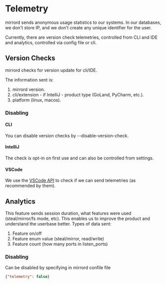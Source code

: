 # Telemetry

mirrord sends anonymous usage statistics to our systems.
In our databases, we don't store IP, and we don't create any unique identifier for the user.

Currently, there are version check telemetries, controlled from CLI and IDE and analytics, controlled via config file or cli.

## Version Checks

mirrord checks for version update for cli/IDE.

The information sent is:
1. mirrord version.
2. cli/extension - if IntelliJ - product type (GoLand, PyCharm, etc.).
3. platform (linux, macos).

### Disabling

#### CLI

You can disable version checks by --disable-version-check.

#### IntelliJ

The check is opt-in on first use and can also be controlled from settings.

#### VSCode

We use the [VSCode API](https://code.visualstudio.com/docs/getstarted/telemetry) to check if we can send telemetries (as recommended by them).


## Analytics

This feature sends session duration, what features were used (steal/mirror/fs mode, etc).
This enables us to improve the product and understand the userbase better.
Types of data sent:
1. Feature on/off
2. Feature enum value (steal/mirror, read/write)
3. Feature count (how many ports in listen_ports)


### Disabling 

Can be disabled by specifying in mirrord confile file
```json
{"telemetry": false}
```
